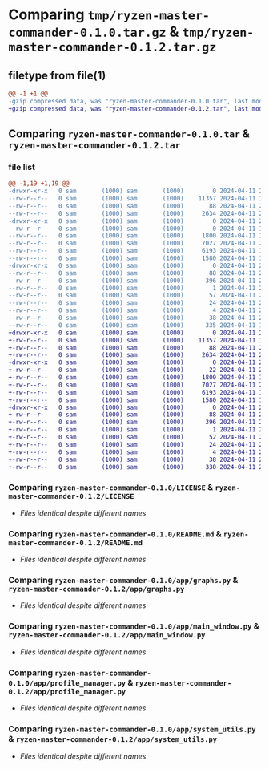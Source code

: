 # Comparing `tmp/ryzen-master-commander-0.1.0.tar.gz` & `tmp/ryzen-master-commander-0.1.2.tar.gz`

## filetype from file(1)

```diff
@@ -1 +1 @@
-gzip compressed data, was "ryzen-master-commander-0.1.0.tar", last modified: Thu Apr 11 20:11:53 2024, max compression
+gzip compressed data, was "ryzen-master-commander-0.1.2.tar", last modified: Thu Apr 11 20:21:29 2024, max compression
```

## Comparing `ryzen-master-commander-0.1.0.tar` & `ryzen-master-commander-0.1.2.tar`

### file list

```diff
@@ -1,19 +1,19 @@
-drwxr-xr-x   0 sam       (1000) sam       (1000)        0 2024-04-11 20:11:53.844767 ryzen-master-commander-0.1.0/
--rw-r--r--   0 sam       (1000) sam       (1000)    11357 2024-04-11 19:38:16.000000 ryzen-master-commander-0.1.0/LICENSE
--rw-r--r--   0 sam       (1000) sam       (1000)       88 2024-04-11 20:11:53.844767 ryzen-master-commander-0.1.0/PKG-INFO
--rw-r--r--   0 sam       (1000) sam       (1000)     2634 2024-04-11 20:11:01.000000 ryzen-master-commander-0.1.0/README.md
-drwxr-xr-x   0 sam       (1000) sam       (1000)        0 2024-04-11 20:11:53.843767 ryzen-master-commander-0.1.0/app/
--rw-r--r--   0 sam       (1000) sam       (1000)        0 2024-04-11 19:07:34.000000 ryzen-master-commander-0.1.0/app/__init__.py
--rw-r--r--   0 sam       (1000) sam       (1000)     1800 2024-04-11 19:04:29.000000 ryzen-master-commander-0.1.0/app/graphs.py
--rw-r--r--   0 sam       (1000) sam       (1000)     7027 2024-04-11 20:06:15.000000 ryzen-master-commander-0.1.0/app/main_window.py
--rw-r--r--   0 sam       (1000) sam       (1000)     6193 2024-04-11 19:28:04.000000 ryzen-master-commander-0.1.0/app/profile_manager.py
--rw-r--r--   0 sam       (1000) sam       (1000)     1580 2024-04-11 19:19:29.000000 ryzen-master-commander-0.1.0/app/system_utils.py
-drwxr-xr-x   0 sam       (1000) sam       (1000)        0 2024-04-11 20:11:53.844767 ryzen-master-commander-0.1.0/ryzen_master_commander.egg-info/
--rw-r--r--   0 sam       (1000) sam       (1000)       88 2024-04-11 20:11:53.000000 ryzen-master-commander-0.1.0/ryzen_master_commander.egg-info/PKG-INFO
--rw-r--r--   0 sam       (1000) sam       (1000)      396 2024-04-11 20:11:53.000000 ryzen-master-commander-0.1.0/ryzen_master_commander.egg-info/SOURCES.txt
--rw-r--r--   0 sam       (1000) sam       (1000)        1 2024-04-11 20:11:53.000000 ryzen-master-commander-0.1.0/ryzen_master_commander.egg-info/dependency_links.txt
--rw-r--r--   0 sam       (1000) sam       (1000)       57 2024-04-11 20:11:53.000000 ryzen-master-commander-0.1.0/ryzen_master_commander.egg-info/entry_points.txt
--rw-r--r--   0 sam       (1000) sam       (1000)       24 2024-04-11 20:11:53.000000 ryzen-master-commander-0.1.0/ryzen_master_commander.egg-info/requires.txt
--rw-r--r--   0 sam       (1000) sam       (1000)        4 2024-04-11 20:11:53.000000 ryzen-master-commander-0.1.0/ryzen_master_commander.egg-info/top_level.txt
--rw-r--r--   0 sam       (1000) sam       (1000)       38 2024-04-11 20:11:53.844767 ryzen-master-commander-0.1.0/setup.cfg
--rw-r--r--   0 sam       (1000) sam       (1000)      335 2024-04-11 19:45:38.000000 ryzen-master-commander-0.1.0/setup.py
+drwxr-xr-x   0 sam       (1000) sam       (1000)        0 2024-04-11 20:21:29.583412 ryzen-master-commander-0.1.2/
+-rw-r--r--   0 sam       (1000) sam       (1000)    11357 2024-04-11 19:38:16.000000 ryzen-master-commander-0.1.2/LICENSE
+-rw-r--r--   0 sam       (1000) sam       (1000)       88 2024-04-11 20:21:29.582412 ryzen-master-commander-0.1.2/PKG-INFO
+-rw-r--r--   0 sam       (1000) sam       (1000)     2634 2024-04-11 20:11:01.000000 ryzen-master-commander-0.1.2/README.md
+drwxr-xr-x   0 sam       (1000) sam       (1000)        0 2024-04-11 20:21:29.582412 ryzen-master-commander-0.1.2/app/
+-rw-r--r--   0 sam       (1000) sam       (1000)       22 2024-04-11 20:18:47.000000 ryzen-master-commander-0.1.2/app/__init__.py
+-rw-r--r--   0 sam       (1000) sam       (1000)     1800 2024-04-11 19:04:29.000000 ryzen-master-commander-0.1.2/app/graphs.py
+-rw-r--r--   0 sam       (1000) sam       (1000)     7027 2024-04-11 20:06:15.000000 ryzen-master-commander-0.1.2/app/main_window.py
+-rw-r--r--   0 sam       (1000) sam       (1000)     6193 2024-04-11 19:28:04.000000 ryzen-master-commander-0.1.2/app/profile_manager.py
+-rw-r--r--   0 sam       (1000) sam       (1000)     1580 2024-04-11 19:19:29.000000 ryzen-master-commander-0.1.2/app/system_utils.py
+drwxr-xr-x   0 sam       (1000) sam       (1000)        0 2024-04-11 20:21:29.582412 ryzen-master-commander-0.1.2/ryzen_master_commander.egg-info/
+-rw-r--r--   0 sam       (1000) sam       (1000)       88 2024-04-11 20:21:29.000000 ryzen-master-commander-0.1.2/ryzen_master_commander.egg-info/PKG-INFO
+-rw-r--r--   0 sam       (1000) sam       (1000)      396 2024-04-11 20:21:29.000000 ryzen-master-commander-0.1.2/ryzen_master_commander.egg-info/SOURCES.txt
+-rw-r--r--   0 sam       (1000) sam       (1000)        1 2024-04-11 20:21:29.000000 ryzen-master-commander-0.1.2/ryzen_master_commander.egg-info/dependency_links.txt
+-rw-r--r--   0 sam       (1000) sam       (1000)       52 2024-04-11 20:21:29.000000 ryzen-master-commander-0.1.2/ryzen_master_commander.egg-info/entry_points.txt
+-rw-r--r--   0 sam       (1000) sam       (1000)       24 2024-04-11 20:21:29.000000 ryzen-master-commander-0.1.2/ryzen_master_commander.egg-info/requires.txt
+-rw-r--r--   0 sam       (1000) sam       (1000)        4 2024-04-11 20:21:29.000000 ryzen-master-commander-0.1.2/ryzen_master_commander.egg-info/top_level.txt
+-rw-r--r--   0 sam       (1000) sam       (1000)       38 2024-04-11 20:21:29.583412 ryzen-master-commander-0.1.2/setup.cfg
+-rw-r--r--   0 sam       (1000) sam       (1000)      330 2024-04-11 20:20:27.000000 ryzen-master-commander-0.1.2/setup.py
```

### Comparing `ryzen-master-commander-0.1.0/LICENSE` & `ryzen-master-commander-0.1.2/LICENSE`

 * *Files identical despite different names*

### Comparing `ryzen-master-commander-0.1.0/README.md` & `ryzen-master-commander-0.1.2/README.md`

 * *Files identical despite different names*

### Comparing `ryzen-master-commander-0.1.0/app/graphs.py` & `ryzen-master-commander-0.1.2/app/graphs.py`

 * *Files identical despite different names*

### Comparing `ryzen-master-commander-0.1.0/app/main_window.py` & `ryzen-master-commander-0.1.2/app/main_window.py`

 * *Files identical despite different names*

### Comparing `ryzen-master-commander-0.1.0/app/profile_manager.py` & `ryzen-master-commander-0.1.2/app/profile_manager.py`

 * *Files identical despite different names*

### Comparing `ryzen-master-commander-0.1.0/app/system_utils.py` & `ryzen-master-commander-0.1.2/app/system_utils.py`

 * *Files identical despite different names*

